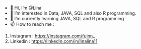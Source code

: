 - 👋 Hi, I’m @Lina
- 👀 I’m interested in Data, JAVA, SQL and also R programming.
- 🌱 I’m currently learning JAVA, SQL and R programming
- 📫 How to reach me :
1. Instagram : https://instagram.com/fuinn_
2. Linkedin : https://linkedin.com/in/linalina11

<!---
LinaLie/LinaLie is a ✨ special ✨ repository because its `README.md` (this file) appears on your GitHub profile.
You can click the Preview link to take a look at your changes.
--->
